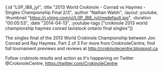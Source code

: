 {:id "L0P_IB8_jyI",
 :title
 "2013 World Crokinole - Conrad vs Haymes - Singles Championship Final 2/3",
 :author "Nathan Walsh",
 :layout :youtube,
 :thumbnail "https://i.ytimg.com/vi/L0P_IB8_jyI/mqdefault.jpg",
 :duration "00:05:53",
 :date "2014-04-13",
 :youtube-tags
 ["crokinole 2013 world championship haymes conrad tavistock ontario final singles"]}


The singles final of the 2013 World Crokinole Championship between Jon Conrad and Ray Haymes. Part 2 of 3 For more from CrokinoleCentre, find full tournament previews and reviews at http://crokinolecentre.blogspot.ca

Follow crokinole results and action as it's happening on Twitter @CrokinoleCentre, https://twitter.com/CrokinoleCentre
